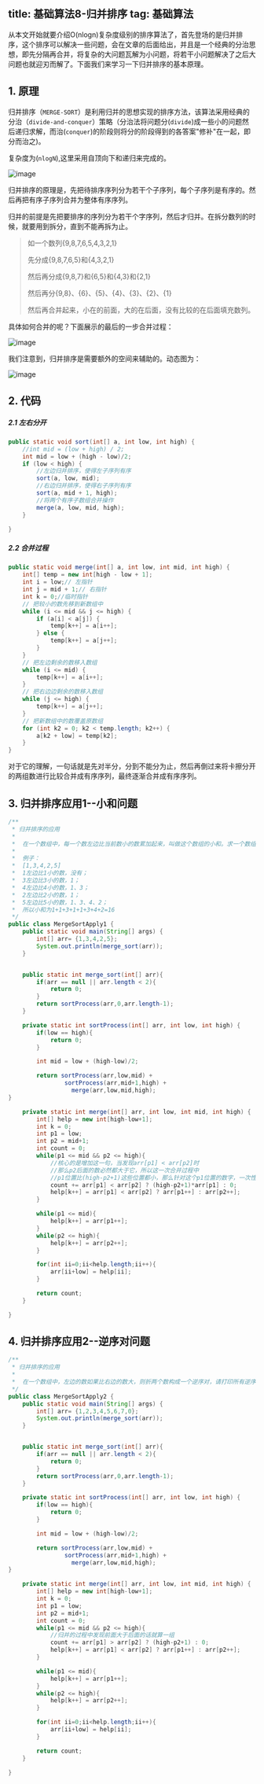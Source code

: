 title: 基础算法8-归并排序
tag: 基础算法
---

从本文开始就要介绍O(nlogn)复杂度级别的排序算法了，首先登场的是归并排序，这个排序可以解决一些问题，会在文章的后面给出，并且是一个经典的分治思想，即先分隔再合并，将复杂的大问题瓦解为小问题，将若干小问题解决了之后大问题也就迎刃而解了。下面我们来学习一下归并排序的基本原理。

<!-- more -->

## 1. 原理

归并排序（`MERGE-SORT`）是利用归并的思想实现的排序方法，该算法采用经典的分治（`divide-and-conquer`）策略（分治法将问题分(`divide`)成一些小的问题然后递归求解，而治(`conquer`)的阶段则将分的阶段得到的各答案"修补"在一起，即分而治之)。

复杂度为(`nlogN`),这里采用自顶向下和递归来完成的。

![image](http://bloghello.oursnail.cn/suanfa8-1.png)

归并排序的原理是，先把待排序序列分为若干个子序列，每个子序列是有序的。然后再把有序子序列合并为整体有序序列。

归并的前提是先把要排序的序列分为若干个字序列，然后才归并。在拆分数列的时候，就要用到拆分，直到不能再拆为止。

> 如一个数列{9,8,7,6,5,4,3,2,1}
>
> 先分成{9,8,7,6,5}和{4,3,2,1}
>
> 然后再分成{9,8,7}和{6,5}和{4,3}和{2,1}
>
> 然后再分{9,8}、{6}、{5}、{4}、{3}、{2}、{1}
>
> 然后再合并起来，小在的前面，大的在后面，没有比较的在后面填充数列。
>

具体如何合并的呢？下面展示的最后的一步合并过程：

![image](http://bloghello.oursnail.cn/suanfa8-2.png)

我们注意到，归并排序是需要额外的空间来辅助的。动态图为：

![image](http://bloghello.oursnail.cn/suanfa7-4.gif)


## 2. 代码


##### 2.1 左右分开

```java
public static void sort(int[] a, int low, int high) {
    //int mid = (low + high) / 2;
	int mid = low + (high - low)/2;
    if (low < high) {
        //左边归并排序，使得左子序列有序
    	sort(a, low, mid);
        //右边归并排序，使得右子序列有序
    	sort(a, mid + 1, high);
        //将两个有序子数组合并操作
        merge(a, low, mid, high);
    }

}  
```

##### 2.2 合并过程
```java
public static void merge(int[] a, int low, int mid, int high) {
    int[] temp = new int[high - low + 1];
    int i = low;// 左指针
    int j = mid + 1;// 右指针
    int k = 0;//临时指针
    // 把较小的数先移到新数组中
    while (i <= mid && j <= high) {
        if (a[i] < a[j]) {
            temp[k++] = a[i++];
        } else {
            temp[k++] = a[j++];
        }
    }
    // 把左边剩余的数移入数组
    while (i <= mid) {
        temp[k++] = a[i++];
    }
    // 把右边边剩余的数移入数组
    while (j <= high) {
        temp[k++] = a[j++];
    }
    // 把新数组中的数覆盖原数组
    for (int k2 = 0; k2 < temp.length; k2++) {
        a[k2 + low] = temp[k2];
    }
}
```

对于它的理解，一句话就是先对半分，分到不能分为止，然后再倒过来将卡擦分开的两组数进行比较合并成有序序列，最终逐渐合并成有序序列。


## 3. 归并排序应用1--小和问题


```java
/**
 * 归并排序的应用
 *
 *  在一个数组中，每一个数左边比当前数小的数累加起来，叫做这个数组的小和。求一个数组的小和。
 *
 *  例子：
 *  [1,3,4,2,5]
 *  1左边比1小的数，没有；
 *  3左边比3小的数，1；
 *  4左边比4小的数，1、3；
 *  2左边比2小的数，1；
 *  5左边比5小的数，1、3、4、2；
 *  所以小和为1+1+3+1+1+3+4+2=16
 */
public class MergeSortApply1 {
    public static void main(String[] args) {
        int[] arr= {1,3,4,2,5};
        System.out.println(merge_sort(arr));
    }


    public static int merge_sort(int[] arr){
        if(arr == null || arr.length < 2){
            return 0;
        }
        return sortProcess(arr,0,arr.length-1);
    }

    private static int sortProcess(int[] arr, int low, int high) {
        if(low == high){
            return 0;
        }

        int mid = low + (high-low)/2;

        return sortProcess(arr,low,mid) +
                sortProcess(arr,mid+1,high) +
                  merge(arr,low,mid,high);
}

    private static int merge(int[] arr, int low, int mid, int high) {
        int[] help = new int[high-low+1];
        int k = 0;
        int p1 = low;
        int p2 = mid+1;
        int count = 0;
        while(p1 <= mid && p2 <= high){
            //核心的是增加这一句，当发现arr[p1] < arr[p2]时
            //那么p2后面的数必然都大于它，所以这一次合并过程中
            //p1位置比(high-p2+1)这些位置都小，那么针对这个p1位置的数字，一次性全部累计起来即可
            count += arr[p1] < arr[p2] ? (high-p2+1)*arr[p1] : 0;
            help[k++] = arr[p1] < arr[p2] ? arr[p1++] : arr[p2++];
        }

        while(p1 <= mid){
            help[k++] = arr[p1++];
        }
        while(p2 <= high){
            help[k++] = arr[p2++];
        }

        for(int ii=0;ii<help.length;ii++){
            arr[ii+low] = help[ii];
        }

        return count;
    }

}
```

## 4. 归并排序应用2--逆序对问题



```java
/**
 * 归并排序的应用
 *
 *  在一个数组中，左边的数如果比右边的数大，则折两个数构成一个逆序对，请打印所有逆序对的数量。
 */
public class MergeSortApply2 {
    public static void main(String[] args) {
        int[] arr= {1,2,3,4,5,6,7,0};
        System.out.println(merge_sort(arr));
    }


    public static int merge_sort(int[] arr){
        if(arr == null || arr.length < 2){
            return 0;
        }
        return sortProcess(arr,0,arr.length-1);
    }

    private static int sortProcess(int[] arr, int low, int high) {
        if(low == high){
            return 0;
        }

        int mid = low + (high-low)/2;

        return sortProcess(arr,low,mid) +
                sortProcess(arr,mid+1,high) +
                  merge(arr,low,mid,high);
}

    private static int merge(int[] arr, int low, int mid, int high) {
        int[] help = new int[high-low+1];
        int k = 0;
        int p1 = low;
        int p2 = mid+1;
        int count = 0;
        while(p1 <= mid && p2 <= high){
            //归并的过程中发现前面大于后面的话就算一组
            count += arr[p1] > arr[p2] ? (high-p2+1) : 0;
            help[k++] = arr[p1] < arr[p2] ? arr[p1++] : arr[p2++];
        }

        while(p1 <= mid){
            help[k++] = arr[p1++];
        }
        while(p2 <= high){
            help[k++] = arr[p2++];
        }

        for(int ii=0;ii<help.length;ii++){
            arr[ii+low] = help[ii];
        }

        return count;
    }

}
```








